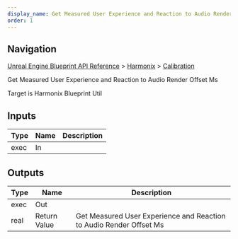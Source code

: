 ```yaml
---
display_name: Get Measured User Experience and Reaction to Audio Render Offset Ms
order: 1
---
```

## Navigation

[Unreal Engine Blueprint API Reference](https://dev.epicgames.com/documentation/en-us/unreal-engine/BlueprintAPI) > [Harmonix](https://dev.epicgames.com/documentation/en-us/unreal-engine/BlueprintAPI/Harmonix) > [Calibration](https://dev.epicgames.com/documentation/en-us/unreal-engine/BlueprintAPI/Harmonix/Calibration)

Get Measured User Experience and Reaction to Audio Render Offset Ms

Target is Harmonix Blueprint Util

## Inputs

| Type | Name | Description |
| --- | --- | --- |
| exec | In |  |

## Outputs

| Type | Name | Description |
| --- | --- | --- |
| exec | Out |  |
| real | Return Value | Get Measured User Experience and Reaction to Audio Render Offset Ms |
